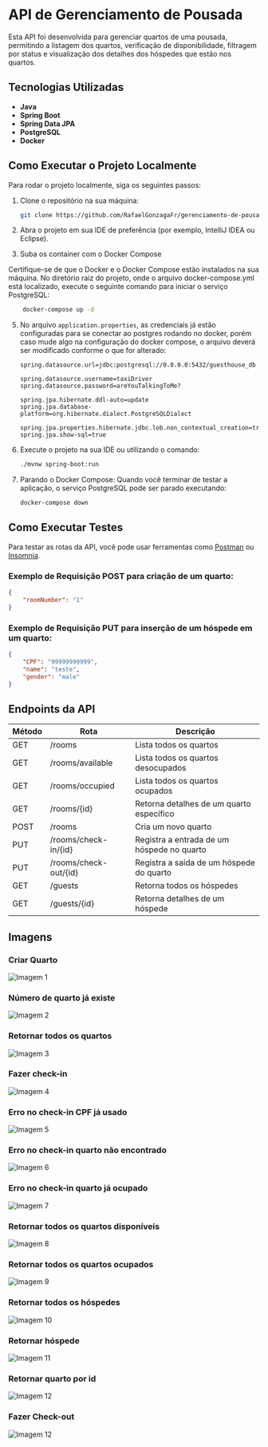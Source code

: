 # API de Gerenciamento de Pousada

Esta API foi desenvolvida para gerenciar quartos de uma pousada, permitindo a listagem dos quartos, verificação de disponibilidade, filtragem por status e visualização dos detalhes dos hóspedes que estão nos quartos.

## Tecnologias Utilizadas

- **Java**
- **Spring Boot**
- **Spring Data JPA**
- **PostgreSQL**
- **Docker**

## Como Executar o Projeto Localmente

Para rodar o projeto localmente, siga os seguintes passos:

1. Clone o repositório na sua máquina:
    ```bash
    git clone https://github.com/RafaelGonzagaFr/gerenciamento-de-pousada
    ```

2. Abra o projeto em sua IDE de preferência (por exemplo, IntelliJ IDEA ou Eclipse).

3. Suba os container com o Docker Compose
   
Certifique-se de que o Docker e o Docker Compose estão instalados na sua máquina. No diretório raiz do projeto, onde o arquivo docker-compose.yml está localizado, execute o seguinte comando para iniciar o serviço PostgreSQL:
```bash
	docker-compose up -d
```

5. No arquivo `application.properties`, as credenciais já estão configuradas para se conectar ao postgres rodando no docker, porém caso mude algo na configuração do docker compose, o arquivo deverá ser modificado conforme o que for alterado:

    ```properties
    spring.datasource.url=jdbc:postgresql://0.0.0.0:5432/guesthouse_db

	spring.datasource.username=taxiDriver
	spring.datasource.password=areYouTalkingToMe?

	spring.jpa.hibernate.ddl-auto=update
	spring.jpa.database-platform=org.hibernate.dialect.PostgreSQLDialect

	spring.jpa.properties.hibernate.jdbc.lob.non_contextual_creation=true
	spring.jpa.show-sql=true
    ```

6. Execute o projeto na sua IDE ou utilizando o comando:

    ```bash
    ./mvnw spring-boot:run
    ```

7. Parando o Docker Compose:
Quando você terminar de testar a aplicação, o serviço PostgreSQL pode ser parado executando:
	```bash
	docker-compose down
	```


## Como Executar Testes

Para testar as rotas da API, você pode usar ferramentas como [Postman](https://www.postman.com/) ou [Insomnia](https://insomnia.rest/).


### Exemplo de Requisição POST para criação de um quarto:

```json
{
    "roomNumber": "1"
}
```
### Exemplo de Requisição PUT para inserção de um hóspede em um quarto:

```json
{
	"CPF": "99999999999",
	"name": "teste",
	"gender": "male"
}
```

## Endpoints da API

| Método | Rota                            | Descrição                                         |
|--------|---------------------------------|---------------------------------------------------|
| GET    | /rooms                          | Lista todos os quartos                            |
| GET    | /rooms/available                | Lista todos os quartos desocupados                |
| GET    | /rooms/occupied                 | Lista todos os quartos ocupados                   |
| GET    | /rooms/{id}                     | Retorna detalhes de um quarto específico          |
| POST   | /rooms                          | Cria um novo quarto                               |
| PUT    | /rooms/check-in/{id}            | Registra a entrada de um hóspede no quarto        |
| PUT    | /rooms/check-out/{id}           | Registra a saída de um hóspede do quarto          |
| GET    | /guests                         | Retorna todos os hóspedes                         |
| GET    | /guests/{id}                    | Retorna detalhes de um hóspede                    |


## Imagens

### Criar Quarto
![Imagem 1](./public/images/novoquarto.png)

### Número de quarto já existe
![Imagem 2](./public/images/quartojaexiste.png)

### Retornar todos os quartos 
![Imagem 3](./public/images/quartos.png)

### Fazer check-in
![Imagem 4](./public/images/checkin.png)

### Erro no check-in CPF já usado
![Imagem 5](./public/images/cpfjaexiste.png)

### Erro no check-in quarto não encontrado
![Imagem 6](./public/images/quartonaoencontrado.png)

### Erro no check-in quarto já ocupado
![Imagem 7](./public/images/quartoocupado.png)

### Retornar todos os quartos disponíveis
![Imagem 8](./public/images/livres.png)

### Retornar todos os quartos ocupados
![Imagem 9](./public/images/ocupados.png)

### Retornar todos os hóspedes
![Imagem 10](./public/images/hospedes.png)

### Retornar hóspede
![Imagem 11](./public/images/hospede.png)

### Retornar quarto por id
![Imagem 12](./public/images/quarto.png)

### Fazer Check-out
![Imagem 12](./public/images/checkout.png)

